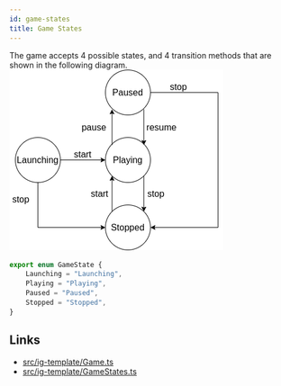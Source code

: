 ```yaml
---
id: game-states
title: Game States
---
```


The game accepts 4 possible states, and 4 transition methods that are shown in the following diagram.
![](images/state-machine.png)

```ts
export enum GameState {
    Launching = "Launching",
    Playing = "Playing",
    Paused = "Paused",
    Stopped = "Stopped",
}
```

## Links
- [src/ig-template/Game.ts](https://github.com/123ishaTest/incremental-game-template/blob/master/src/ig-template/Game.ts)
- [src/ig-template/GameStates.ts](https://github.com/123ishaTest/incremental-game-template/blob/master/src/ig-template/GameState.ts)
